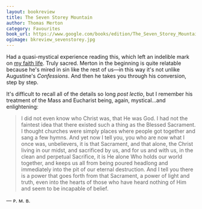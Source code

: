 ```yaml
---
layout: bookreview
title: The Seven Storey Mountain
author: Thomas Merton
category: Favourites
book_url: https://www.google.com/books/edition/The_Seven_Storey_Mountain/SIZiPwAACAAJ?hl=en&kptab=overview
ogimage: bkreview_sevenstorey.jpg
---
```

Had a quasi-mystical experience reading this, which left an indelible mark on [my faith life](/catholic). Truly sacred. Merton in the beginning is quite relatable because he's mired in sin like the rest of us—in this way it's not unlike Augustine's *Confessions*. And then he takes you through his conversion, step by step.

It's difficult to recall all of the details so long *post lectio*, but I remember his treatment of the Mass and Eucharist being, again, mystical...and enlightening:

> I did not even know who Christ was, that He was God. I had not the faintest idea that there existed such a thing as the Blessed Sacrament. I thought churches were simply places where people got together and sang a few hymns. And yet now I tell you, you who are now what I once was, unbelievers, it is that Sacrament, and that alone, the Christ living in our midst, and sacrificed by us, and for us and with us, in the clean and perpetual Sacrifice, it is He alone Who holds our world together, and keeps us all from being poured headlong and immediately into the pit of our eternal destruction. And I tell you there is a power that goes forth from that Sacrament, a power of light and truth, even into the hearts of those who have heard nothing of Him and seem to be incapable of belief.

— ᴘ. ᴍ. ʙ.